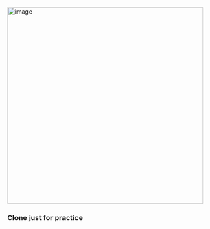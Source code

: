 <img width="457" alt="image" src="https://static.sitejabber.com/img/websites/w/w3s/w3schools.com-desktop@1x.1646780789.jpg">

<h3>Clone just for practice </h3>

